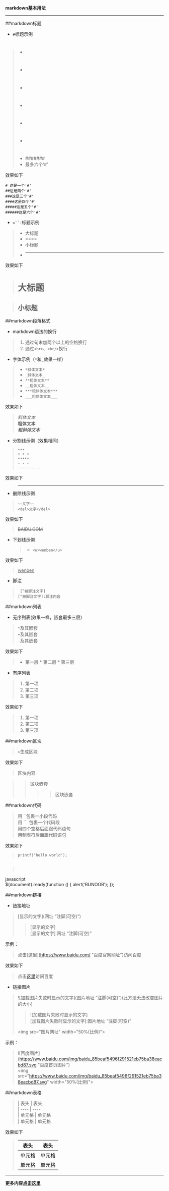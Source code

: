 ****markdown基本用法****
****
##markdown标题  
* `#`标题示例  
>   * #     
>	* ##   
>	* ###    
>	* ####   
>	* #####     
>	* ######    
>	* #######    
>	* 最多六个‘#’ 
 
效果如下 
 
	# 这是一个'#'   
	##这是两个'#'    
	###这是三个'#'   
	####这是四个'#'   
	#####这是五个'#'   
	######这是六个'#'   

* `=``-`标题示例  
>	* 大标题
>	* ====
>	* 小标题
>	* ----

效果如下  

>大标题
>=======

>小标题
>----
>





##markdown段落格式   
* markdown语法的换行
>	1. 通过句末加两个以上的空格换行
>	2. 通过`<br>`、`<br/>`换行

* 字体示例（`*`和`_`效果一样）
>	* `*斜体文本*`
>	* `_斜体文本_`
>	* `**粗体文本**`
>	* `__粗体文本__`
>	* `***粗斜体文本***`
>	* `___粗斜体文本___`


效果如下

>*斜体文本*    
>**粗体文本**  
>***粗斜体文本***
   
* 分割线示例（效果相同）
>	`***`  
>	`* * *`   
>	 `*****`   
>	 `- - -`    
>	 `----------`     
	
效果如下
>***  

* 删除线示例
>	`~~文字~~`  
>	`<del>文字</del>`   

效果如下  
><del>BAIDU.COM</del>  

* 下划线示例  
   > * `<u>wenben</u>`  

效果如下  
><u>wenben</u>  

* 脚注
 >      [^被脚注文字]
  >     [^被脚注文字]:脚注内容



##markdown列表   
* 无序列表(效果一样，嵌套最多三层)
>`*`及其嵌套  
>`+`及其嵌套  
>`-`及其嵌套  

效果如下 
   
>* 第一层
	* 第二层
		* 第三层


* 有序列表
>1. 第一项
>2. 第二项
>3. 第三项

效果如下
>1. 第一项
>2. 第二项
>3. 第三项


##markdown区块  
> `>`生成区块

效果如下
> 区块内容    

> >区块嵌套
> >>>区块嵌套

   
##markdown代码
>用 \` 包裹一小段代码  
>用 \`\`\` 包裹一个代码段  
>用四个空格后面跟代码语句  
>用制表符后面跟代码语句  

效果如下

>`printf("hello world");`
##
><pre>
javascript  
$(document).ready(function () {
    alert('RUNOOB');
});
</pre>

    
##markdown链接  
* 链接地址
>[显示的文字](网址 “注脚(可空)”)
>>[显示的文字]  
>>[显示的文字]:网址 “注脚(可空)”  

示例：
> 点击\[这里](https://www.baidu.com/ "百度官网网址")访问百度  

效果如下  
> 点击[这里](https://www.baidu.com/ "百度官网网址")访问百度

* 链接图片
>![加载图片失败时显示的文字](图片地址 “注脚(可空)”)(此方法无法改变图片的大小)  
>>![加载图片失败时显示的文字]  
>>[加载图片失败时显示的文字]:图片地址 “注脚(可空)” 
> 
>\<img src="图片网址" width="50%(比例)">   

示例：
> \!\[百度图片](https://www.baidu.com/img/baidu_85beaf5496f291521eb75ba38eacbd87.svg "百度首页图片")  
>\<img src="https://www.baidu.com/img/baidu_85beaf5496f291521eb75ba38eacbd87.svg" width="50%(比例)">  

##markdown表格 
>\|  表头   | 表头    
>\|  ----  | ----    
>\| 单元格  | 单元格   
>\| 单元格  | 单元格   

 
效果如下
>|  表头   | 表头   
>|  ----  | ----   
>| 单元格  | 单元格  
>| 单元格  | 单元格 


****   
**更多内容**[**点击这里**](https://blog.csdn.net/afei\_\_/article/details/80717153“来自CSDN用户阿飞__”)
